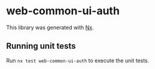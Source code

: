 # web-common-ui-auth

This library was generated with [Nx](https://nx.dev).

## Running unit tests

Run `nx test web-common-ui-auth` to execute the unit tests.
